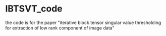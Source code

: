 # IBTSVT_code
the code is for the paper "iterative block tensor singular value thresholding for extraction of low rank component of image data"
